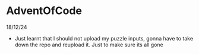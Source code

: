# AdventOfCode

18/12/24

- Just learnt that I should not upload my puzzle inputs, gonna have to take
  down the repo and reupload it. Just to make sure its all gone
